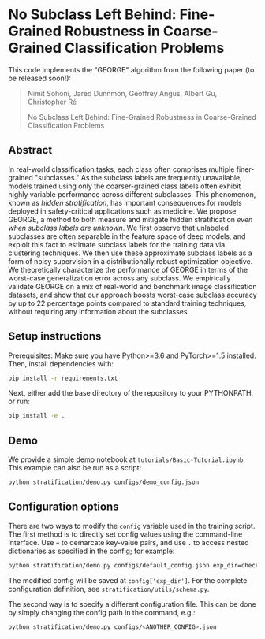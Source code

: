 # No Subclass Left Behind: Fine-Grained Robustness in Coarse-Grained Classification Problems

This code implements the "GEORGE" algorithm from the following paper (to be released soon!):

> Nimit Sohoni, Jared Dunnmon, Geoffrey Angus, Albert Gu, Christopher Ré
>
> No Subclass Left Behind: Fine-Grained Robustness in Coarse-Grained Classification Problems

## Abstract

In real-world classification tasks, each class often comprises multiple finer-grained "subclasses."
As the subclass labels are frequently unavailable,
models trained using only the coarser-grained class labels often
exhibit highly variable performance across different subclasses.
This phenomenon, known as _hidden stratification_, has
important consequences for models deployed in safety-critical applications such as medicine.
We propose GEORGE, a method to both measure and mitigate hidden stratification
_even when subclass labels are unknown_.
We first observe that unlabeled subclasses are often separable in the feature space of deep models,
and exploit this fact to estimate subclass labels for the training data via clustering techniques.
We then use these approximate subclass labels as a form of noisy supervision
in a distributionally robust optimization objective.
We theoretically characterize the performance of GEORGE in terms of the worst-case generalization error across any subclass.
We empirically validate GEORGE on a mix of real-world and benchmark image classification datasets, and
show that our approach boosts worst-case subclass accuracy by up to 22 percentage
points compared to standard training techniques, without requiring any information about the subclasses.

## Setup instructions

Prerequisites: Make sure you have Python>=3.6 and PyTorch>=1.5 installed. Then, install dependencies with:
```bash
pip install -r requirements.txt
```

Next, either add the base directory of the repository to your PYTHONPATH, or run:
```bash
pip install -e .
```

## Demo

We provide a simple demo notebook at `tutorials/Basic-Tutorial.ipynb`.
This example can also be run as a script:
```bash
python stratification/demo.py configs/demo_config.json
```

## Configuration options

There are two ways to modify the `config` variable used in the training script. The first method is to directly set config values using the command-line interface. Use `=` to demarcate key-value pairs, and use `.` to access nested dictionaries as specified in the config; for example:
```bash
python stratification/demo.py configs/default_config.json exp_dir=checkpoints/new-experiment classification_config.num_epochs=100
```

The modified config will be saved at `config['exp_dir']`. For the complete configuration definition, see `stratification/utils/schema.py`.

The second way is to specify a different configuration file. This can be done by simply changing the config path in the command, e.g.:
```bash
python stratification/demo.py configs/<ANOTHER_CONFIG>.json
```
